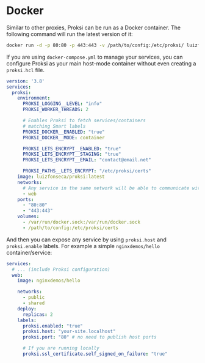 # Docker

Similar to other proxies, Proksi can be run as a Docker container. The following command will run the latest version of it:

```bash
docker run -d -p 80:80 -p 443:443 -v /path/to/config:/etc/proksi/ luizfonseca/proksi
```

If you are using `docker-compose.yml`  to manage your services, you can configure Proksi as your main host-mode container without even creating a `proksi.hcl` file.

```yaml
version: '3.8'
services:
  proksi:
    environment:
      PROKSI_LOGGING__LEVEL: "info"
      PROKSI_WORKER_THREADS: 2

      # Enables Proksi to fetch services/containers 
      # matching Smart labels 
      PROKSI_DOCKER__ENABLED: "true"
      PROKSI_DOCKER__MODE: container

      PROKSI_LETS_ENCRYPT__ENABLED: "true"
      PROKSI_LETS_ENCRYPT__STAGING: "true"
      PROKSI_LETS_ENCRYPT__EMAIL: "contact@email.net"

      PROKSI_PATHS__LETS_ENCRYPT: "/etc/proksi/certs"
    image: luizfonseca/proksi:latest
    networks:
      # Any service in the same network will be able to communicate with Proksi
      - web 
    ports:
      - "80:80"
      - "443:443"
    volumes:
      - /var/run/docker.sock:/var/run/docker.sock
      - /path/to/config:/etc/proksi/certs
```

And then you can expose any service by using `proksi.host` and `proksi.enable` labels. For example a simple `nginxdemos/hello` container/service:

```yaml
services:
  # ... (include Proksi configuration)
  web:
    image: nginxdemos/hello

    networks:
      - public
      - shared
    deploy:
      replicas: 2
    labels:
      proksi.enabled: "true"
      proksi.host: "your-site.localhost"
      proksi.port: "80" # no need to publish host ports

      # If you are running locally
      proksi.ssl_certificate.self_signed_on_failure: "true"
```

